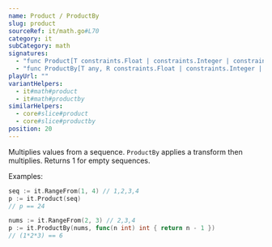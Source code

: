 ```yaml
---
name: Product / ProductBy
slug: product
sourceRef: it/math.go#L70
category: it
subCategory: math
signatures:
  - "func Product[T constraints.Float | constraints.Integer | constraints.Complex](collection iter.Seq[T]) T"
  - "func ProductBy[T any, R constraints.Float | constraints.Integer | constraints.Complex](collection iter.Seq[T], iteratee func(item T) R) R"
playUrl: ""
variantHelpers:
  - it#math#product
  - it#math#productby
similarHelpers:
  - core#slice#product
  - core#slice#productby
position: 20
---
```


Multiplies values from a sequence. `ProductBy` applies a transform then multiplies. Returns 1 for empty sequences.

Examples:

```go
seq := it.RangeFrom(1, 4) // 1,2,3,4
p := it.Product(seq)
// p == 24
```

```go
nums := it.RangeFrom(2, 3) // 2,3,4
p := it.ProductBy(nums, func(n int) int { return n - 1 })
// (1*2*3) == 6
```


